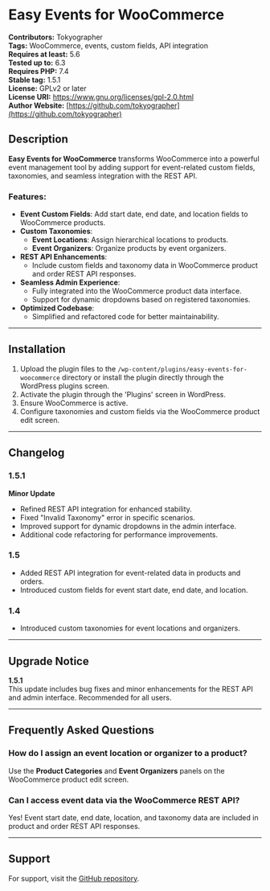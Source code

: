 # Easy Events for WooCommerce

**Contributors:** Tokyographer  
**Tags:** WooCommerce, events, custom fields, API integration  
**Requires at least:** 5.6  
**Tested up to:** 6.3  
**Requires PHP:** 7.4  
**Stable tag:** 1.5.1  
**License:** GPLv2 or later  
**License URI:** https://www.gnu.org/licenses/gpl-2.0.html  
**Author Website:** [https://github.com/tokyographer](https://github.com/tokyographer)  

## Description

**Easy Events for WooCommerce** transforms WooCommerce into a powerful event management tool by adding support for event-related custom fields, taxonomies, and seamless integration with the REST API.  

### Features:
- **Event Custom Fields**: Add start date, end date, and location fields to WooCommerce products.
- **Custom Taxonomies**:
  - **Event Locations**: Assign hierarchical locations to products.
  - **Event Organizers**: Organize products by event organizers.
- **REST API Enhancements**:
  - Include custom fields and taxonomy data in WooCommerce product and order REST API responses.
- **Seamless Admin Experience**:
  - Fully integrated into the WooCommerce product data interface.
  - Support for dynamic dropdowns based on registered taxonomies.
- **Optimized Codebase**:
  - Simplified and refactored code for better maintainability.

---

## Installation

1. Upload the plugin files to the `/wp-content/plugins/easy-events-for-woocommerce` directory or install the plugin directly through the WordPress plugins screen.
2. Activate the plugin through the 'Plugins' screen in WordPress.
3. Ensure WooCommerce is active.
4. Configure taxonomies and custom fields via the WooCommerce product edit screen.

---

## Changelog

### 1.5.1
**Minor Update**
- Refined REST API integration for enhanced stability.
- Fixed "Invalid Taxonomy" error in specific scenarios.
- Improved support for dynamic dropdowns in the admin interface.
- Additional code refactoring for performance improvements.

### 1.5
- Added REST API integration for event-related data in products and orders.
- Introduced custom fields for event start date, end date, and location.

### 1.4
- Introduced custom taxonomies for event locations and organizers.

---

## Upgrade Notice

**1.5.1**  
This update includes bug fixes and minor enhancements for the REST API and admin interface. Recommended for all users.

---

## Frequently Asked Questions

### How do I assign an event location or organizer to a product?
Use the **Product Categories** and **Event Organizers** panels on the WooCommerce product edit screen.

### Can I access event data via the WooCommerce REST API?
Yes! Event start date, end date, location, and taxonomy data are included in product and order REST API responses.

---

## Support

For support, visit the [GitHub repository](https://github.com/tokyographer).